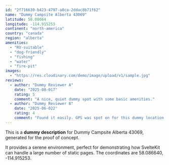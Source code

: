 ```yaml
---
id: "2f716630-b423-4797-a0ca-2ddac8b71f62"
name: "Dummy Campsite Alberta 43069"
latitude: 58.08664
longitude: -114.915253
continent: "north-america"
country: "canada"
region: "alberta"
amenities:
  - "RV-suitable"
  - "dog-friendly"
  - "fishing"
  - "water"
  - "fire-pit"
images:
  - "https://res.cloudinary.com/demo/image/upload/v1/sample.jpg"
reviews:
  - author: "Dummy Reviewer A"
    date: "2025-08-017"
    rating: 5
    comment: "A nice, quiet dummy spot with some basic amenities."
  - author: "Dummy Reviewer B"
    date: "2025-06-022"
    rating: 4
    comment: "Found it easily. GPS was spot on for this dummy location."
---
```


This is a **dummy description** for Dummy Campsite Alberta 43069, generated for the proof of concept.

It provides a serene environment, perfect for demonstrating how SvelteKit can handle a large number of static pages. The coordinates are 58.086640, -114.915253.
